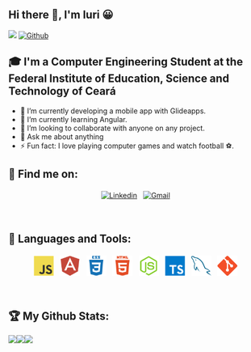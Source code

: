 ## Hi there 👋, I'm Iuri 😀
![](https://visitor-badge.laobi.icu/badge?page_id=fcoiuri.fcoiuri) [![Github](https://img.shields.io/github/followers/fcoiuri?label=Followers&logo=Github)](https://github.com/fcoiuri)




## 🎓 I'm a Computer Engineering Student at the Federal Institute of Education, Science and Technology of Ceará

- 🔭 I’m currently developing a mobile app with Glideapps.
- 🌱 I’m currently learning Angular. 
- 👯 I’m looking to collaborate with anyone on any project.
- 💬 Ask me about anything
- ⚡ Fun fact: I love playing computer games and watch football ⚽.

## :email: Find me on:

<p align="center">
 <a href="https://www.linkedin.com/in/fcoiuri/" target="_blank" rel="noopener noreferrer"> <img src="https://upload.wikimedia.org/wikipedia/commons/c/ca/LinkedIn_logo_initials.png" alt="Linkedin" height="40" style="vertical-align:top; margin:4px"></a>
 <a href="mailto:fcoiuri@gmail.com"> <img src="https://upload.wikimedia.org/wikipedia/commons/7/7e/Gmail_icon_%282020%29.svg" alt="Gmail" height="38" style="vertical-align:top; margin:4px"></a> 
</p>
<br/>


## 🧰 Languages and Tools:
<p align="center">
<a href="https://developer.mozilla.org/en-US/docs/Web/JavaScript" target="_blank" rel="noopener noreferrer"> <img src="https://raw.githubusercontent.com/devicons/devicon/master/icons/javascript/javascript-original.svg" alt="JavaScript" height="40" style="vertical-align:top; margin:4px"></a>
<a href="https://angular.io" target="_blank" rel="noopener noreferrer"> <img src="https://raw.githubusercontent.com/devicons/devicon/master/icons/angularjs/angularjs-plain.svg" alt="Angular" height="40" style="vertical-align:top; margin:4px"></a>
<a href="https://www.w3schools.com/css/" target="_blank" rel="noopener noreferrer"> <img src="https://raw.githubusercontent.com/devicons/devicon/master/icons/css3/css3-plain-wordmark.svg" alt="CSS" height="40" style="vertical-align:top; margin:4px"></a>
<a href="https://www.w3schools.com/html/" target="_blank" rel="noopener noreferrer"> <img src="https://raw.githubusercontent.com/devicons/devicon/master/icons/html5/html5-plain-wordmark.svg" alt="HTML" height="40" style="vertical-align:top; margin:4px"></a>
<a href="https://nodejs.org" target="_blank" rel="noopener noreferrer"> <img src="https://raw.githubusercontent.com/devicons/devicon/master/icons/nodejs/nodejs-plain.svg" alt="NodeJS" height="40" style="vertical-align:top; margin:4px"></a>
<a href="https://www.typescriptlang.org" target="_blank" rel="noopener noreferrer"> <img src="https://raw.githubusercontent.com/devicons/devicon/master/icons/typescript/typescript-plain.svg" alt="TypeScript" height="40" style="vertical-align:top; margin:4px"></a>
<a href="https://www.mysql.com" target="_blank" rel="noopener noreferrer"> <img src="https://raw.githubusercontent.com/devicons/devicon/master/icons/mysql/mysql-plain.svg" alt="MySQL" height="40" style="vertical-align:top; margin:4px"></a>
<a href="https://git-scm.com" target="_blank" rel="noopener noreferrer"> <img src="https://raw.githubusercontent.com/devicons/devicon/master/icons/git/git-plain.svg" alt="Git" height="40" style="vertical-align:top; margin:4px"></a>


</p>

<br />

## :trophy: My Github Stats:

<div>
<a href="https://github-readme-stats.vercel.app/api?username=fcoiuri&theme=tokyonight">
  <img  align="left" src="https://github-readme-stats.vercel.app/api?username=fcoiuri&count_private=true&show_icons=true&theme=tokyonight" />
</a>
<a href="https://github-readme-streak-stats.herokuapp.com?user=fcoiuri&theme=tokyonight&date_format=M%20j%5B%2C%20Y%5D">
  <img align="left" src="https://github-readme-streak-stats.herokuapp.com?user=fcoiuri&theme=tokyonight&date_format=M%20j%5B%2C%20Y%5D" />
</a>
<a href="https://github-readme-stats.vercel.app/api/top-langs/?username=fcoiuri&hide=php&theme=tokyonight">
  <img align="left" src="https://github-readme-stats.vercel.app/api/top-langs/?username=fcoiuri&hide=php&theme=tokyonight" />
</a>
</div>

